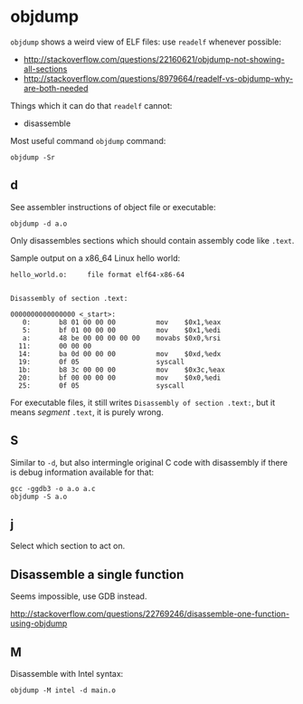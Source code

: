 # objdump

`objdump` shows a weird view of ELF files: use `readelf` whenever possible:

- <http://stackoverflow.com/questions/22160621/objdump-not-showing-all-sections>
- <http://stackoverflow.com/questions/8979664/readelf-vs-objdump-why-are-both-needed>

Things which it can do that `readelf` cannot:

- disassemble

Most useful command `objdump` command:

    objdump -Sr

## d

See assembler instructions of object file or executable:

    objdump -d a.o

Only disassembles sections which should contain assembly code like `.text`.

Sample output on a x86_64 Linux hello world:

    hello_world.o:     file format elf64-x86-64


    Disassembly of section .text:

    0000000000000000 <_start>:
       0:       b8 01 00 00 00          mov    $0x1,%eax
       5:       bf 01 00 00 00          mov    $0x1,%edi
       a:       48 be 00 00 00 00 00    movabs $0x0,%rsi
      11:       00 00 00
      14:       ba 0d 00 00 00          mov    $0xd,%edx
      19:       0f 05                   syscall
      1b:       b8 3c 00 00 00          mov    $0x3c,%eax
      20:       bf 00 00 00 00          mov    $0x0,%edi
      25:       0f 05                   syscall

For executable files, it still writes `Disassembly of section .text:`, but it means *segment* `.text`, it is purely wrong.

## S

Similar to `-d`, but also intermingle original C code with disassembly if there is debug information available for that: 

    gcc -ggdb3 -o a.o a.c
    objdump -S a.o

## j

Select which section to act on.

## Disassemble a single function

Seems impossible, use GDB instead.

<http://stackoverflow.com/questions/22769246/disassemble-one-function-using-objdump>

## M

Disassemble with Intel syntax:

    objdump -M intel -d main.o
